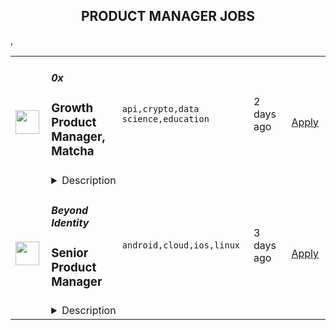 <div align="center"><h2>PRODUCT MANAGER JOBS</h2></div><table><tr>
                <td width="100" height="100" rowspan="2">
                    <img src="https://remotive.com/job/1531898/logo" width="38px" height="auto">
                </td>
                <td width="300">
                    <h5>0x</h5>
                    <h3>Growth Product Manager, Matcha</h3>
                </td>
                <td width="300">
                    <code>api,crypto,data science,education</code>
                </td>
                <td width="200">
                <text>2 days ago</text>
                </td>
                <td width="100" rowspan="2">
                <a href="https://remotive.com/remote-jobs/product/growth-product-manager-matcha-1531898" align="right" target="_blank">Apply</a>
                </td>
            </tr>
            <tr>
                <td colspan="3">
                <details><summary>Description</summary>
                <p><strong>COMPANY</strong></p>
<p>At <a href="%22https:/0x.org/%22" rel="nofollow">0x Labs</a>, our <a href="%22https:/blog.0x.org/the-0x-mission-and-values/%22" rel="nofollow">mission</a> is to create a tokenized world where all value can flow freely. We’re a mission-driven and diverse team composed of world class talent from Coinbase, Google, Meta, Bitso, Citi, Spotify and other top companies. We are a remote-first and fully distributed company, with team members located across all of the continents besides Antarctica. As early pioneers in the space, we’ve made significant technical contributions to various Ethereum standards over the years; <em>fun fact - our team helped establish the NFT token standard (ERC721).</em></p>
<p>In joining us, you'll take part in transforming the way that value is exchanged on a global scale. We're passionate about open-source software and decentralized technology's potential to act as an equalizing force in the world, and our technology is deployed by a wide array of projects at the forefront of internet and economic advancement.</p>
<p>Founded in 2017, 0x Labs created and now partakes in the development of 0x protocol: the open-source, global backbone for decentralized exchange. Alongside the core protocol, we also build and maintain products and service offerings including <a href="%22https:/matcha.xyz/%22" rel="nofollow">Matcha</a>, the search engine for tokens, and <a href="%22https:/docs.0x.org/0x-api-swap/introduction%22" rel="nofollow">0x API</a>, the endpoint for multi-chain aggregated liquidity. All of these offerings allow 0x Labs to continue marching towards our vision of building a tokenized world where all value can flow freely at the best prices and with the lowest transaction costs. This way, we can help businesses eliminate the complexity of accessing decentralized markets across all layers of the Web3 exchange stack and have more time to focus on what matters most: their product. </p>
<p>0x currently supports 8 major blockchains: Ethereum, Polygon, Fantom, Avalanche, Arbitrum, Optimism, BNB Chain, and Celo, and the 0x ecosystem <a href="%22https:/blog.0x.org/0x-ecosystem-update-20/%22" rel="nofollow">has been rapidly expanding</a>. With integrations across all of the top wallets and apps, including MetaMask, Coinbase Wallet and Coinbase NFT, Polygon Wallet, Brave, Matcha, dYdX, Zapper, Zerion, and Shapeshift, 0x is fast becoming the trusted standard for all decentralized exchange.</p>
<p>We’re a remote-first company with core contributors in nearly ten countries and over twice as many cities. Our headquarters is in San Francisco, with an office available for anyone on the team to use at any time. We’ll consider your application regardless of where you call home.</p>
<p><br><strong>MATCHA</strong><br><br>Matcha is 0x Labs’ first consumer product. It is a meticulously designed decentralized exchange that makes it easy for anyone in the world to access crypto assets on the Ethereum blockchain safely. Powered by the 0x API, we provide users with the best prices by aggregating liquidity from all of the major decentralized exchanges and splitting/routing orders intelligently.</p>
<p>By focusing on user experience and education, Matcha will onboard the next wave of users into the DeFi ecosystem. As a Growth Product Manager on the team, you’ll take large and early part in building and scaling this flagship product.<br><br></p>
<p><strong>RESPONSIBILITIES</strong></p>
<ul style="">
<li style="">Lead and guide product direction for a cross-functional team of engineers and designers</li>
<li style="">Drive a product-led growth culture</li>
<li style="">Research and intimately understand our target users and our product funnel. Translate growth opportunities into short-, medium-, and long-term product roadmaps that will have a direct positive impact on Matcha’s growth</li>
<li style="">Design, run and interpret experiments and A/B tests</li>
<li style="">Craft metrics that accurately reflect Matcha’s growth goals</li>
<li style="">Clearly communicate your team's priorities and product roadmap with leadership stakeholders and drive alignment across multiple teams in scrappy ways</li>
</ul>
<p><strong><br>REQUIREMENTS<br></strong></p>
<ul style="">
<li style="">At least 3 years of Growth Product Management experience working with consumer products preferably in crypto, fin-tech startups or gaming</li>
<li style="">You have taken a product from 0 to scale, ideally in consumer tech or fin-tech</li>
<li style="">Have a growth mindset and experience using research, experimentation and product analytics to make product changes that improve conversion</li>
<li style="">Familiarity with crypto/web3 and DeFi. Some would say you are a power user</li>
<li style="">Deep analytical expertise; you will partner with our data science team, but you should be able to perform basic data analysis/querying skills yourself</li>
<li style="">Strong communication and writing skills</li>
<li style="">Passion for the benefits of decentralization and the 0x mission</li>
<li style="">Exhibit our core values: do the right thing, consistently ship, and focus on long-term impact<br><br></li>
</ul>
<p><strong>BENEFITS</strong></p>
<ul style="">
<li style="">Competitive salary and equity with occasional cryptocurrency-based perks</li>
<li style="">Comprehensive insurance (medical/dental/vision/life/disability) — 100% covered for you and dependents</li>
<li style="">401k, HSA, and FSA for U.S.-based employees</li>
<li style="">Monthly mobile phone bill, wellness, and pre-tax transportation expense</li>
<li style="">Covered mental health benefits (included professional therapy sessions)</li>
<li style="">Flexible hours, liberal work-from-home policy, and a supportive remote environment</li>
<li style="">Lunch reimbursement for all employees across the globe!</li>
<li style="">Stipend for your ideal remote / WFH set-up: laptop, headphones, and any other work gear you may need</li>
<li style="">12-week paid parental leave</li>
<li style="">Great office conveniently located in Soma/East Cut, SF</li>
<li style="">Unlimited vacation: Take time when you need it (and we really mean it)</li>
<li style="">Multiple annual in-person team meet-ups around the globe</li>
</ul>
<p>0x Labs and its associated entities (0x) are dedicated to fostering diversity, inclusion, and belonging in its teams and workforce, and are proud to be equal opportunity employers. 0x does not make employment or hiring decisions on the basis of race, color, creed, religion, sex, sexual orientation, gender, gender expression or identity, age, disability, veteran status, marital status, pregnancy, citizenship, national origin, or any other basis that is protected by applicable local, state, or federal laws. 0x will also consider qualified applicants with arrest and conviction records in a way that is consistent with San Francisco’s Fair Chance Ordinance and similar local laws.</p>
<img src="https://remotive.com/job/track/1531898/blank.gif?source=public_api" alt=""/>
                </details>
                </td>
            </tr>,<tr>
                <td width="100" height="100" rowspan="2">
                    <img src="https://remotive.com/job/1532466/logo" width="38px" height="auto">
                </td>
                <td width="300">
                    <h5>Beyond Identity</h5>
                    <h3>Senior Product Manager</h3>
                </td>
                <td width="300">
                    <code>android,cloud,ios,linux</code>
                </td>
                <td width="200">
                <text>3 days ago</text>
                </td>
                <td width="100" rowspan="2">
                <a href="https://remotive.com/remote-jobs/product/senior-product-manager-1532466" align="right" target="_blank">Apply</a>
                </td>
            </tr>
            <tr>
                <td colspan="3">
                <details><summary>Description</summary>
                <p>At Beyond Identity, product management is a strategic function whose mandate is to understand our prospects and customers so we can be the Voice of the Customer. You will start with “why” and “who” to create a common understanding of the personas we serve and the value we create. You will leverage your understanding of the competitive landscape and knowledge of the underlying technologies to augment and strengthen these inputs. You will build upon all of these to define the “what” in the product roadmap and lead the organization to achieve it. </p>
<p>You will leverage strong product instincts while collecting and synthesizing input from many sources and empowering the team to continuously deliver customer value. You will bring empathy, humility, and a continuous learning mindset every day. You are motivated to innovate and create, to always do the right thing, and to build a sustaining product and company.</p>
<p><strong>Responsibilities: </strong></p>
<ul style="">
<li style="">Engage with security, identity and IT leaders at prospects and customers to understand market trends, detailed requirements, architectural capabilities and constraints, and use cases</li>
<li style="">Define, build alignment with, and lead the execution of the strategy and roadmap for mobile and desktop / laptop product capabilities with a razor focus on the experience and functionality afforded both administrators and end users</li>
<li style="">Define and measure lead and lag metrics to determine the utilization and success of releases</li>
<li style="">Write, prioritize and accept user stories and epics</li>
<li style="">Team with Design to iterate and deliver holistic requirements to Engineering</li>
<li style="">Actively participate in 1-2 Agile teams to deliver predictable releases</li>
<li style="">Collaborate cross-functionally with Sales, Marketing, Support and Cloud Engineering to ensure organizational readiness for releases</li>
</ul>
<p><strong>Qualifications:</strong></p>
<ul style="">
<li style="">5+ years of B2B software product management experience</li>
<li style="">3+ years of experience implementing, administering and/or supporting Windows, macOS and Linux desktops in enterprises -OR- being a product manager for endpoint software products</li>
<li style="">3+ years of experience with native iOS and/or Android mobile applications that tightly integrate to the underlying operating system </li>
<li style="">Ability to synthesize different perspectives and make recommendations and decisions with incomplete information and ambiguity</li>
<li style="">Experience with and advocate for Agile and user-centered design</li>
<li style="">Experience at and thrive in a startup or early-stage environment</li>
<li style="">Think strategically and act tactically; proven ability to define and translate a vision into detailed and actionable plans</li>
<li style="">Understand how to leverage experience and intuition while adapting to new situations</li>
<li style="">Team player &amp; strong collaborator who proactively engages stakeholders for input, validation and building consensus</li>
<li style="">Excellent written and oral communication skills</li>
<li style="">Comfortable presenting to executive, sales and technical audiences</li>
</ul>
<div class='"content-conclusion"'>
<div class="h4"><em>Beyond Identity Inc. is an equal opportunity employer. We respect and seek to empower each individual and support the diverse cultures, perspectives, skills, and experiences within our workforce.</em></div>
<div class="h2">About Company</div>
<p>Beyond Identity is fundamentally changing how the world logs in with a groundbreaking invisible, un-phishable MFA platform that provides the most secure and frictionless authentication on the planet. We stop ransomware and account takeover attacks in their tracks and dramatically improve the user experience. Beyond Identity’s state-of-the-art platform eliminates passwords and other phishable factors, enabling organizations to confidently validate users’ identities. The solution ensures users log in from authorized devices, and that the device meets the security policy requirements during login and continuously after that. Our revolutionary approach empowers zero trust by cryptographically binding the user’s identity to their device and analyzing hundreds of risk signals on an ongoing basis. The company’s advanced risk policy engine enables organizations to implement foundationally secure authentication and utilize risk signals for protection, rather than just for detection and response. For more information on why Intuit, Snowflake, and Roblox use Beyond Identity, please visit <a href="%22http:/www.beyondidentity.com/%22" rel="nofollow" target='"_blank"'>www.beyondidentity.com</a>.</p>
</div>
<img src="https://remotive.com/job/track/1532466/blank.gif?source=public_api" alt=""/>
                </details>
                </td>
            </tr></table>